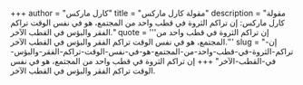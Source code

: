 +++
author = "كارل ماركس"
title = "مقولة كارل ماركس"
description = "مقولة كارل ماركس: إن تراكم الثروة في قطب واحد من المجتمع، هو في نفس الوقت تراكم الفقر والبؤس في القطب الآخر."
quote = '''إن تراكم الثروة في قطب واحد من المجتمع، هو في نفس الوقت تراكم الفقر والبؤس في القطب الآخر.'''
slug = "إن-تراكم-الثروة-في-قطب-واحد-من-المجتمع-هو-في-نفس-الوقت-تراكم-الفقر-والبؤس-في-القطب-الآخر"
+++
إن تراكم الثروة في قطب واحد من المجتمع، هو في نفس الوقت تراكم الفقر والبؤس في القطب الآخر.
